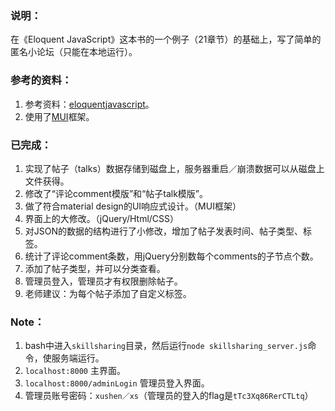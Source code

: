 ### 说明：
在《Eloquent JavaScript》这本书的一个例子（21章节）的基础上，写了简单的匿名小论坛（只能在本地运行）。

### 参考的资料：
1. 参考资料：[eloquentjavascript](http://eloquentjavascript.net/code/#21)。
2. 使用了[MUI](https://www.muicss.com/)框架。

### 已完成：
1.  实现了帖子（talks）数据存储到磁盘上，服务器重启／崩溃数据可以从磁盘上文件获得。
2. 修改了“评论comment模版”和“帖子talk模版”。
3. 做了符合material design的UI响应式设计。（MUI框架）
4. 界面上的大修改。（jQuery/Html/CSS）
5. 对JSON的数据的结构进行了小修改，增加了帖子发表时间、帖子类型、标签。
6. 统计了评论comment条数，用jQuery分别数每个comments的子节点个数。
7. 添加了帖子类型，并可以分类查看。
8. 管理员登入，管理员才有权限删除帖子。
9. 老师建议：为每个帖子添加了自定义标签。

### Note：
1. bash中进入`skillsharing`目录，然后运行`node skillsharing_server.js`命令，使服务端运行。
2. `localhost:8000` 主界面。
3. `localhost:8000/adminLogin` 管理员登入界面。
4. 管理员账号密码：`xushen／xs`（管理员的登入的flag是`tTc3Xq86RerCTLtq`）


